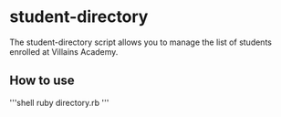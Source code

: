 # student-directory

The student-directory script allows you to manage the list of students enrolled at Villains Academy.

## How to use

'''shell
ruby directory.rb
'''